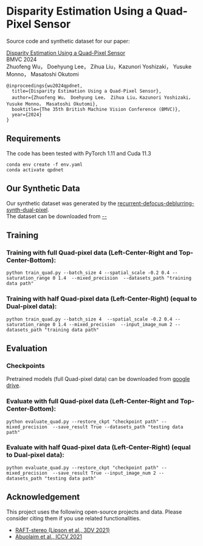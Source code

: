# Disparity Estimation Using a Quad-Pixel Sensor

Source code and synthetic dataset for our paper:

[Disparity Estimation Using a Quad-Pixel Sensor]()<br/>
BMVC 2024<br/>
Zhuofeng Wu， Doehyung Lee， Zihua Liu，Kazunori Yoshizaki， Yusuke Monno， Masatoshi Okutomi<br/>

```
@inproceedings{wu2024qpdnet,
  title={Disparity Estimation Using a Quad-Pixel Sensor},
  author={Zhuofeng Wu， Doehyung Lee， Zihua Liu，Kazunori Yoshizaki， Yusuke Monno， Masatoshi Okutomi},
  booktitle={The 35th British Machine Vision Conference (BMVC)},
  year={2024}
}
```

## Requirements
The code has been tested with PyTorch 1.11 and Cuda 11.3
```Shell
conda env create -f env.yaml
conda activate qpdnet
```
## Our Synthetic Data
Our synthetic dataset was generated by the [recurrent-defocus-deblurring-synth-dual-pixel](https://github.com/Abdullah-Abuolaim/recurrent-defocus-deblurring-synth-dual-pixel).<br/>
The dataset can be downloaded from [--]()


## Training

### Training with full Quad-pixel data (Left-Center-Right and Top-Center-Bottom):
```Shell
python train_quad.py --batch_size 4 --spatial_scale -0.2 0.4 --saturation_range 0 1.4  --mixed_precision  --datasets_path "training data path"
```

### Training with half Quad-pixel data (Left-Center-Right) (equal to Dual-pixel data):
```Shell
python train_quad.py --batch_size 4  --spatial_scale -0.2 0.4 --saturation_range 0 1.4 --mixed_precision  --input_image_num 2 --datasets_path "training data path"
```

## Evaluation
### Checkpoints
Pretrained models (full Quad-pixel data) can be downloaded from [google drive](https://drive.google.com/file/d/1KGXLY_tZAyM9-e7jDV53Fu3e2m4knMNO/view?usp=drive_link).

### Evaluate with full Quad-pixel data (Left-Center-Right and Top-Center-Bottom):
```Shell
python evaluate_quad.py --restore_ckpt "checkpoint path" --mixed_precision  --save_result True --datasets_path "testing data path"
```


### Evaluate with half Quad-pixel data (Left-Center-Right) (equal to Dual-pixel data):
```Shell
python evaluate_quad.py --restore_ckpt "checkpoint path" --mixed_precision  --save_result True --input_image_num 2 --datasets_path "testing data path"
```

## Acknowledgement

This project uses the following open-source projects and data. Please consider citing them if you use related functionalities.


* [RAFT-stereo (Lipson et al., 3DV 2021)](https://github.com/princeton-vl/RAFT-Stereo)
* [Abuolaim et al., ICCV 2021](https://github.com/Abdullah-Abuolaim/recurrent-defocus-deblurring-synth-dual-pixel)

